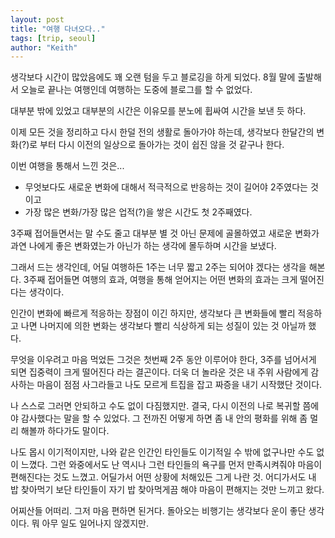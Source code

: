 ```yaml
---
layout: post
title: "여행 다녀오다.."
tags: [trip, seoul]
author: "Keith"
---
```


생각보다 시간이 많았음에도 꽤 오랜 텀을 두고 블로깅을 하게 되었다. 8월 말에 출발해서 오늘로 끝나는 여행인데 여행하는 도중에 블로그를 할 수 없었다.

대부분 밖에 있었고 대부분의 시간은 이유모를 분노에 휩싸여 시간을 보낸 듯 하다.

이제 모든 것을 정리하고 다시 한덜 전의 생활로 돌아가야 하는데, 생각보다 한달간의 변화(?)로 부터 다시 이전의 일상으로 돌아가는 것이 쉽진 않을 것 같구나 한다.

이번 여행을 통해서 느낀 것은...

- 무엇보다도 새로운 변화에 대해서 적극적으로 반응하는 것이 길어야 2주였다는 것이고
- 가장 많은 변화/가장 많은 업적(?)을 쌓은 시간도 첫 2주째였다.

3주째 접어들면서는 말 수도 줄고 대부분 별 것 아닌 문제에 골몰하였고 새로운 변화가 과연 나에게 좋은 변화였는가 아닌가 하는 생각에 몰두하며 시간을 보냈다. 

그래서 드는 생각인데, 어딜 여행하든 1주는 너무 짧고 2주는 되어야 겠다는 생각을 해본다. 3주째 접어들면 여행의 효과, 여행을 통해 얻어지는 어떤 변화의 효과는 크게 떨어진다는 생각이다.

인간이 변화에 빠르게 적응하는 장점이 이긴 하지만, 생각보다 큰 변화들에 빨리 적응하고 나면 나머지에 의한 변화는 생각보다 빨리 식상하게 되는 성질이 있는 것 아닐까 했다.

무엇을 이우려고 마음 먹었든 그것은 첫번째 2주 동안 이루어야 한다, 3주를 넘어서게 되면 집중력이 크게 떨어진다 라는 결곤이다. 더욱 더 놀라운 것은 내 주위 사람에게 감사하는 마음이 점점 사그라들고 나도 모르게 트집을 잡고 짜증을 내기 시작했단 것이다.

나 스스로 그러면 안되하고 수도 없이 다짐했지만. 결국, 다시 이전의 나로 복귀할 쯤에야 감사했다는 말을 할 수 있었다. 그 전까진 어떻게 하면 좀 내 안의 평화를 위해 좀 멀리 해볼까 하다가도 말이다.

나도 몹시 이기적이지만, 나와 같은 인간인 타인들도 이기적일 수 밖에 없구나만 수도 없이 느꼈다. 그런 와중에서도 난 역시나 그런 타인들의 욕구를 먼저 만족시켜줘야 마음이 편해진다는 것도 느꼈고. 어딜가서 어떤 상황에 처해있든 그게 나란 것. 어디가서도 내 밥 찾아먹기 보단 타인들이 자기 밥 찾아먹게끔 해야 마음이 편해지는 것만 느끼고 왔다. 

어찌산들 어떠리. 그저 마음 편하면 된거다. 돌아오는 비행기는 생각보다 운이 좋단 생각이다. 뭐 아무 일도 일어나지 않겠지만.
